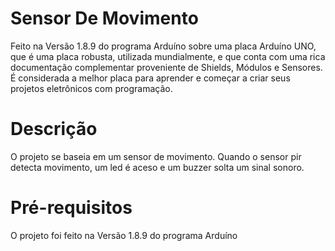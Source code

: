 # Sensor De Movimento
Feito na Versão 1.8.9 do programa Arduíno sobre uma placa Arduíno UNO, que é uma placa robusta, utilizada mundialmente, e que conta com uma rica documentação complementar proveniente de Shields, Módulos e Sensores. É considerada a melhor placa para aprender e começar a criar seus projetos eletrônicos com programação.

# Descrição
O projeto se baseia em um sensor de movimento. Quando o sensor pir detecta movimento, um led é aceso e um buzzer solta um sinal sonoro. 

# Pré-requisitos
O projeto foi feito na Versão 1.8.9 do programa Arduíno
